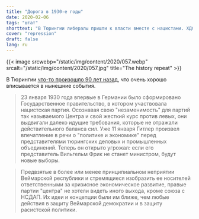 ```yaml
---
title: "Дорога в 1930-е годы"
date: 2020-02-06
tags: "штат"
shorttext: "В Тюрингии либералы пришли к власти вместе с нацистами. ХДС также обратился к обезьянам тремя голосами. Мир должен быть встревожен."
cover: "repression"
draft: false
lang: ru
---
```


{{< image srcwebp="/static/img/content/2020/057.webp" srcalt="/static/img/content/2020/057.jpg" title="The history repeat" >}}

В Тюрингии [что-то произошло 90 лет назад](https://www.neues-deutschland.de/artikel/1131940.nsdap-in-thueringen-erster-schritt-ins-dritte-reich.html "Erster Schritt ins Dritte Reich"), что очень хорошо вписывается в нынешние события.

> 23 января 1930 года впервые в Германии было сформировано Государственное правительство, в котором участвовала нацистская партия. Осознавая свою "незаменимость" для партий так называемого Центра и свой жесткий курс против левых, они выдвигали далеко идущие требования, которые не отражали действительного баланса сил. Уже 11 января Гитлер произвел впечатление в речи о "политике и экономике" перед представителями тюрингских деловых и промышленных объединений. Теперь он открыто угрожал: если его представитель Вильгельм Фрик не станет министром, будут новые выборы.

> Предвзятые в более или менее принципиальном неприятии Веймарской республики и стремящиеся изобразить ее носителей ответственными за кризисное экономическое развитие, правые партии "центра" не хотели видеть иного выхода, кроме союза с НСДАП. Их идеи и концепции были им ближе, чем любые действия в защиту Веймарской демократии и в защиту расистской политики.
